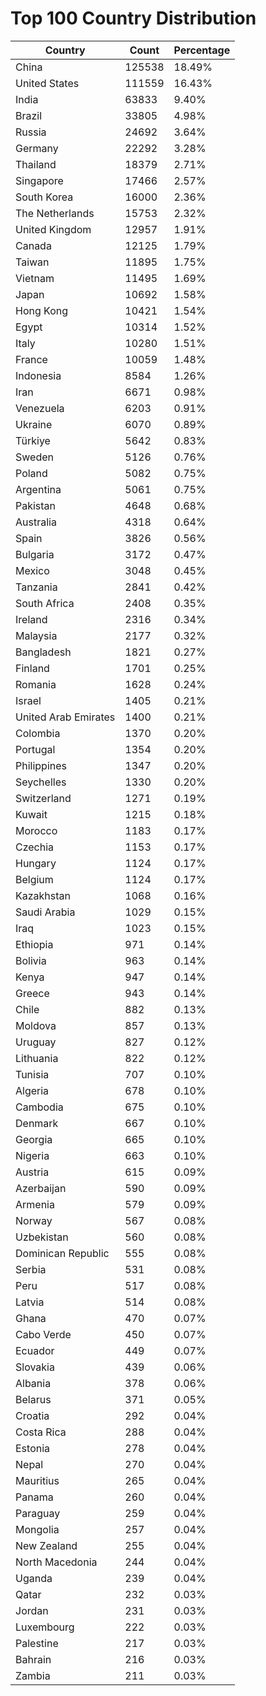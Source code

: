 # Top 100 Country Distribution
| Country | Count | Percentage |
|----|----|----|
| China | 125538 | 18.49% |
| United States | 111559 | 16.43% |
| India | 63833 | 9.40% |
| Brazil | 33805 | 4.98% |
| Russia | 24692 | 3.64% |
| Germany | 22292 | 3.28% |
| Thailand | 18379 | 2.71% |
| Singapore | 17466 | 2.57% |
| South Korea | 16000 | 2.36% |
| The Netherlands | 15753 | 2.32% |
| United Kingdom | 12957 | 1.91% |
| Canada | 12125 | 1.79% |
| Taiwan | 11895 | 1.75% |
| Vietnam | 11495 | 1.69% |
| Japan | 10692 | 1.58% |
| Hong Kong | 10421 | 1.54% |
| Egypt | 10314 | 1.52% |
| Italy | 10280 | 1.51% |
| France | 10059 | 1.48% |
| Indonesia | 8584 | 1.26% |
| Iran | 6671 | 0.98% |
| Venezuela | 6203 | 0.91% |
| Ukraine | 6070 | 0.89% |
| Türkiye | 5642 | 0.83% |
| Sweden | 5126 | 0.76% |
| Poland | 5082 | 0.75% |
| Argentina | 5061 | 0.75% |
| Pakistan | 4648 | 0.68% |
| Australia | 4318 | 0.64% |
| Spain | 3826 | 0.56% |
| Bulgaria | 3172 | 0.47% |
| Mexico | 3048 | 0.45% |
| Tanzania | 2841 | 0.42% |
| South Africa | 2408 | 0.35% |
| Ireland | 2316 | 0.34% |
| Malaysia | 2177 | 0.32% |
| Bangladesh | 1821 | 0.27% |
| Finland | 1701 | 0.25% |
| Romania | 1628 | 0.24% |
| Israel | 1405 | 0.21% |
| United Arab Emirates | 1400 | 0.21% |
| Colombia | 1370 | 0.20% |
| Portugal | 1354 | 0.20% |
| Philippines | 1347 | 0.20% |
| Seychelles | 1330 | 0.20% |
| Switzerland | 1271 | 0.19% |
| Kuwait | 1215 | 0.18% |
| Morocco | 1183 | 0.17% |
| Czechia | 1153 | 0.17% |
| Hungary | 1124 | 0.17% |
| Belgium | 1124 | 0.17% |
| Kazakhstan | 1068 | 0.16% |
| Saudi Arabia | 1029 | 0.15% |
| Iraq | 1023 | 0.15% |
| Ethiopia | 971 | 0.14% |
| Bolivia | 963 | 0.14% |
| Kenya | 947 | 0.14% |
| Greece | 943 | 0.14% |
| Chile | 882 | 0.13% |
| Moldova | 857 | 0.13% |
| Uruguay | 827 | 0.12% |
| Lithuania | 822 | 0.12% |
| Tunisia | 707 | 0.10% |
| Algeria | 678 | 0.10% |
| Cambodia | 675 | 0.10% |
| Denmark | 667 | 0.10% |
| Georgia | 665 | 0.10% |
| Nigeria | 663 | 0.10% |
| Austria | 615 | 0.09% |
| Azerbaijan | 590 | 0.09% |
| Armenia | 579 | 0.09% |
| Norway | 567 | 0.08% |
| Uzbekistan | 560 | 0.08% |
| Dominican Republic | 555 | 0.08% |
| Serbia | 531 | 0.08% |
| Peru | 517 | 0.08% |
| Latvia | 514 | 0.08% |
| Ghana | 470 | 0.07% |
| Cabo Verde | 450 | 0.07% |
| Ecuador | 449 | 0.07% |
| Slovakia | 439 | 0.06% |
| Albania | 378 | 0.06% |
| Belarus | 371 | 0.05% |
| Croatia | 292 | 0.04% |
| Costa Rica | 288 | 0.04% |
| Estonia | 278 | 0.04% |
| Nepal | 270 | 0.04% |
| Mauritius | 265 | 0.04% |
| Panama | 260 | 0.04% |
| Paraguay | 259 | 0.04% |
| Mongolia | 257 | 0.04% |
| New Zealand | 255 | 0.04% |
| North Macedonia | 244 | 0.04% |
| Uganda | 239 | 0.04% |
| Qatar | 232 | 0.03% |
| Jordan | 231 | 0.03% |
| Luxembourg | 222 | 0.03% |
| Palestine | 217 | 0.03% |
| Bahrain | 216 | 0.03% |
| Zambia | 211 | 0.03% |
